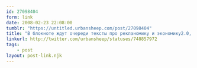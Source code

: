 ```yaml
---
id: 27098404
form: link
date: 2008-02-23 22:08:00
tumblr: "https://untitled.urbansheep.com/post/27098404"
title: "В блокноте ждут очереди тексты про рекланомику и экономику2.0, теперь надо их с кем-то обсудить. Экономику2.0, скажем, кусо быстро зарубил. (748857972)"
linkurl: http://twitter.com/urbansheep/statuses/748857972
tags:
    - post
layout: post-link.njk
---
```



